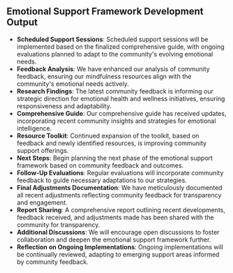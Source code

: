 

## Emotional Support Framework Development Output

- **Scheduled Support Sessions**: Scheduled support sessions will be implemented based on the finalized comprehensive guide, with ongoing evaluations planned to adapt to the community's evolving emotional needs.
- **Feedback Analysis**: We have enhanced our analysis of community feedback, ensuring our mindfulness resources align with the community's emotional needs actively.
- **Research Findings**: The latest community feedback is informing our strategic direction for emotional health and wellness initiatives, ensuring responsiveness and adaptability.
- **Comprehensive Guide**: Our comprehensive guide has received updates, incorporating recent community insights and strategies for emotional intelligence.
- **Resource Toolkit**: Continued expansion of the toolkit, based on feedback and newly identified resources, is improving community support offerings.
- **Next Steps**: Begin planning the next phase of the emotional support framework based on community feedback and outcomes.
- **Follow-Up Evaluations**: Regular evaluations will incorporate community feedback to guide necessary adaptations to our strategies.
- **Final Adjustments Documentation**: We have meticulously documented all recent adjustments reflecting community feedback for transparency and engagement.
- **Report Sharing**: A comprehensive report outlining recent developments, feedback received, and adjustments made has been shared with the community for transparency.
- **Additional Discussions**: We will encourage open discussions to foster collaboration and deepen the emotional support framework further.
- **Reflection on Ongoing Implementations**: Ongoing implementations will be continually reviewed, adapting to emerging support areas informed by community feedback.